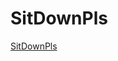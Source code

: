 # SitDownPls
[SitDownPls](http://kurkmas.github.io/SitDownPls/dist "Сайт SitDownPls на GithubPages")
